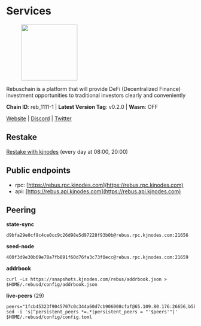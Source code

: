 # Services

<figure><img src="https://raw.githubusercontent.com/kj89/testnet_manuals/main/pingpub/logos/rebus.png" width="150" alt=""><figcaption></figcaption></figure>

Rebuschain is a platform that will provide DeFi (Decentralized Finance)  investment opportunities to traditional investors clearly and conveniently

**Chain ID**: reb_1111-1 | **Latest Version Tag**: v0.2.0 | **Wasm**: OFF

[Website](https://www.rebuschain.com) | [Discord](https://discord.gg/rebuschain) | [Twitter](https://twitter.com/RebusChain)

## Restake

[Restake with kjnodes](https://restake.app/rebus/rebusvaloper1vndzy8y55ylgpmmsc34uy8rm6kqlml6ffs9lrv) (every day at 08:00, 20:00)
## Public endpoints

* rpc: [https://rebus.rpc.kjnodes.com](https://rebus.rpc.kjnodes.com)
* api: [https://rebus.api.kjnodes.com](https://rebus.api.kjnodes.com)

## Peering

**state-sync**

```
d9bfa29e0cf9c4ce0cc9c26d98e5d97228f93b0b@rebus.rpc.kjnodes.com:21656
```

**seed-node**

```
400f3d9e30b69e78a7fb891f60d76fa3c73f0ecc@rebus.rpc.kjnodes.com:21659
```

**addrbook**
```
curl -Ls https://snapshots.kjnodes.com/rebus/addrbook.json > $HOME/.rebusd/config/addrbook.json
```

**live-peers** (29)
```
peers="1fcb45323f9045707c0c344a60d7cb906008cfaf@65.109.80.176:26656,b5bf2242c981371224e5e9e89d6c265d554c8989@65.21.202.154:21656,ab6a4ae2857ac05fa8f45b03871fa3945193fc61@46.4.81.204:35656,9d17d1c5b5d3b8c9e7ffab264b45b5dd979116f3@65.109.24.188:26656,a35d28e111c1dcc1e5f3203627b449adfb4425f2@65.109.29.150:21656,12e6bea6650a53150c01ca3897e4a0b94d6e9d4e@135.181.141.47:26656,6ac55af662061d3669d7c70961a8fd87ba2f2075@65.108.200.142:26696,eeca453e3a1cf670c78e2255b8f0bd5a9443c30b@65.108.225.71:26656,e056318da91e77585f496333040e00e12f6941d1@51.83.97.166:26656,6d8c83cc702365363b829a14efdd414401da369b@23.88.69.167:27565,c126eed9cfede7802d78f570fec8175835309a73@141.95.127.146:26656,c177f05fc7c0379e26eff108048c0bfd96949b2c@141.95.65.73:17256,3cc5fb5f6140ac4e57dfc80940c8a06daa299c89@51.77.195.46:26656,056d6a61c8a4c5ccb02123d67a013434423f155a@149.102.142.57:26656,ce38728ac38ebbb4a72d496d42f8e9030af441d7@162.19.137.25:26656,bb2a7dc81b9bd0e017409a2bbb71b12bb899e743@178.63.22.117:26656,4a4d2e7070e05ad6c13628d2f191d96172659452@65.109.65.210:40656,275d2614d24c8ac015a7712702fcb99cef67ef67@65.108.124.219:29656,1e19e8668693863bf573c61f1a83523bf661f9ad@38.242.242.99:26656,7ee74ea68e350fc5214657255cba5e339bb30c2a@138.201.127.91:26674,ae67d4c37632435e0d5f27041f50af20d227bdc2@93.170.72.118:21656,0fedf7695d9e2721663c1d573d6d81a14c21533e@65.21.90.137:12856,5f29f14fe3dd7e1d86caa4d344e67ee81c32255f@65.109.37.228:26656,17779ded6b3dc2f31d6c6f40cc6f07d802753ba7@78.47.153.128:26656,46b5ab9fdbddf1acea9222b523ed0a34571b6bbc@154.53.60.246:26656,a3d975c913570ad217d9a3de01a8616ad5ce20f8@142.132.128.137:26656,4e3e545e85000045ef44905ab683a5db6f87cdbe@88.198.32.17:37656,12703ce9efe6c1171c193dae2e2041a2be610852@65.108.44.149:29656,ff7031f45a97600076f72b9318167e3dfcd2a17e@65.21.136.170:52656"
sed -i 's|^persistent_peers *=.*|persistent_peers = "'$peers'"|' $HOME/.rebusd/config/config.toml
```
